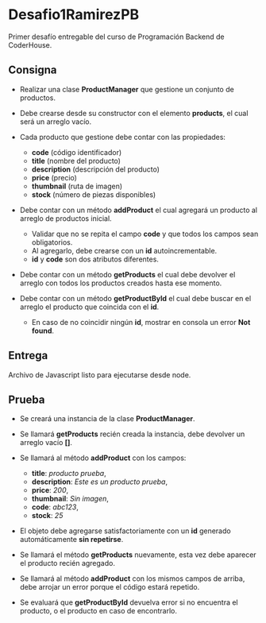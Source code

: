 # Desafio1RamirezPB

Primer desafío entregable del curso de Programación Backend de CoderHouse.

## Consigna

- Realizar una clase **ProductManager** que gestione un conjunto de productos.
- Debe crearse desde su constructor con el elemento **products**, el cual será un arreglo vacío.

- Cada producto que gestione debe contar con las propiedades:

  - **code** (código identificador)
  - **title** (nombre del producto)
  - **description** (descripción del producto)
  - **price** (precio)
  - **thumbnail** (ruta de imagen)
  - **stock** (número de piezas disponibles)

- Debe contar con un método **addProduct** el cual agregará un producto al arreglo de productos inicial.

  - Validar que no se repita el campo **code** y que todos los campos sean obligatorios.
  - Al agregarlo, debe crearse con un **id** autoincrementable.
  - **id** y **code** son dos atributos diferentes.

- Debe contar con un método **getProducts** el cual debe devolver el arreglo con todos los productos creados hasta ese momento.

- Debe contar con un método **getProductById** el cual debe buscar en el arreglo el producto que coincida con el **id**.

  - En caso de no coincidir ningún **id**, mostrar en consola un error **Not found**.

## Entrega

Archivo de Javascript listo para ejecutarse desde node.

## Prueba

- Se creará una instancia de la clase **ProductManager**.
- Se llamará **getProducts** recién creada la instancia, debe devolver un arreglo vacío **[]**.

- Se llamará al método **addProduct** con los campos:

  - **title**: _producto prueba_,
  - **description**: _Este es un producto prueba_,
  - **price**: _200_,
  - **thumbnail**: _Sin imagen_,
  - **code**: _abc123_,
  - **stock**: _25_

- El objeto debe agregarse satisfactoriamente con un **id** generado automáticamente **sin repetirse**.
- Se llamará el método **getProducts** nuevamente, esta vez debe aparecer el producto recién agregado.
- Se llamará al método **addProduct** con los mismos campos de arriba, debe arrojar un error porque el código estará repetido.
- Se evaluará que **getProductById** devuelva error si no encuentra el producto, o el producto en caso de encontrarlo.
